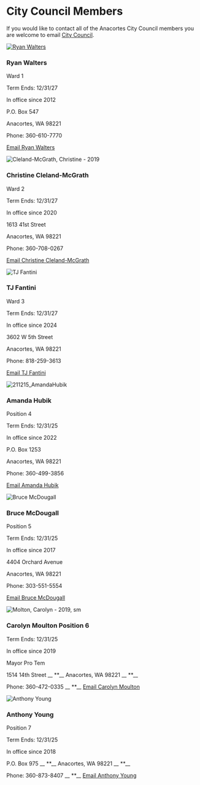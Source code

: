  

# City Council Members

If you would like to contact all of the Anacortes City Council members you are welcome to email [City Council](mailto:citycouncil@cityofanacortes.org). 

  [![Ryan Walters](images/5c3b63c151dd9b0993d4c8a6ff8ed61ae35423e35dee493ad8078b724bb63ce6)]()  

### Ryan Walters

Ward 1

Term Ends: 12/31/27

In office since 2012 

P.O. Box 547

Anacortes, WA 98221

Phone: 360-610-7770

 [Email Ryan Walters](mailto:ryanw@anacorteswa.gov) 

  ![Cleland-McGrath, Christine - 2019](images/95d56c44c5401b3c7b5ee414d7a2a2730eaa7561e774eb3994deffe11a8f474a)  

### Christine Cleland-McGrath

Ward 2

Term Ends: 12/31/27

In office since 2020

1613 41st Street

Anacortes, WA 98221

Phone: 360-708-0267

 [Email Christine Cleland-McGrath](mailto:christinec@anacorteswa.gov) 

  ![TJ Fantini](images/7305c557a91d6b18fdc2c9b4e432675750aa7abb3bbda3d10f0c87ee6a2d4bb6)  

### TJ Fantini

Ward 3

Term Ends: 12/31/27 

In office since 2024

3602 W 5th Street

 Anacortes, WA 98221

Phone: 818-259-3613

 [Email TJ Fantini](mailto:thomasf@anacorteswa.gov) 

  ![211215_AmandaHubik](images/54a17cfb944b144ce80c9b7eef8da9dcdb632fc421f6895009ca30d074e8df63)  

### Amanda Hubik

Position 4

Term Ends: 12/31/25

In office since 2022

P.O. Box 1253

Anacortes, WA 98221

Phone: 360-499-3856 

 [Email Amanda Hubik](mailto:amandah@anacorteswa.gov) 

  ![Bruce McDougall](images/0c604d1598f7d5d0387d5dbd2aea2b1a0be62dbca278bbfad3c0129ec377d019)  

### Bruce McDougall

Position 5

Term Ends: 12/31/25

In office since 2017 

4404 Orchard Avenue

Anacortes, WA 98221

Phone: 303-551-5554

 [Email Bruce McDougall](mailto:brucem@anacorteswa.gov) 

  ![Molton, Carolyn - 2019, sm](images/2d793bb0313f89c0c095c8b3e662d99a4e99d0fc0b99b25abd35692e581e1a43)  

### Carolyn Moulton Position 6

Term Ends: 12/31/25

In office since 2019

Mayor Pro Tem

1514 14th Street __ **__ Anacortes, WA 98221 __ **__ 

Phone: 360-472-0335 __ **__  [Email Carolyn Moulton](mailto:carolynm@anacorteswa.gov) 

  [](mailto:lovelettl@cityofanacortes.org) 

  ![Anthony Young](images/6cf085fd4f03780ebb7f056857ea0e37bab5a21b3dee1881fd07712b32d59399)  

### Anthony Young

Position 7

Term Ends: 12/31/25

In office since 2018

P.O. Box 975 __ **__ Anacortes, WA 98221 __ **__ 

Phone: 360-873-8407 __ **__  [Email Anthony Young](mailto:anthony@anacorteswa.gov) 

 
